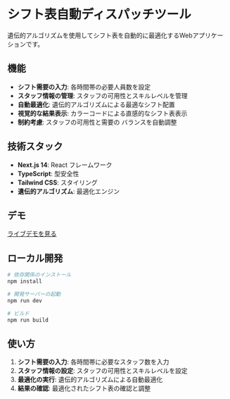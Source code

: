 # シフト表自動ディスパッチツール

遺伝的アルゴリズムを使用してシフト表を自動的に最適化するWebアプリケーションです。

##  機能

- **シフト需要の入力**: 各時間帯の必要人員数を設定
- **スタッフ情報の管理**: スタッフの可用性とスキルレベルを管理
- **自動最適化**: 遺伝的アルゴリズムによる最適なシフト配置
- **視覚的な結果表示**: カラーコードによる直感的なシフト表表示
- **制約考慮**: スタッフの可用性と需要の バランスを自動調整

##  技術スタック

- **Next.js 14**: React フレームワーク
- **TypeScript**: 型安全性
- **Tailwind CSS**: スタイリング
- **遺伝的アルゴリズム**: 最適化エンジン

##  デモ

[ライブデモを見る](https://markun-3668.github.io/shift-management)

##  ローカル開発

```bash
# 依存関係のインストール
npm install

# 開発サーバーの起動
npm run dev

# ビルド
npm run build
```

##  使い方

1. **シフト需要の入力**: 各時間帯に必要なスタッフ数を入力
2. **スタッフ情報の設定**: スタッフの可用性とスキルレベルを設定
3. **最適化の実行**: 遺伝的アルゴリズムによる自動最適化
4. **結果の確認**: 最適化されたシフト表の確認と調整
